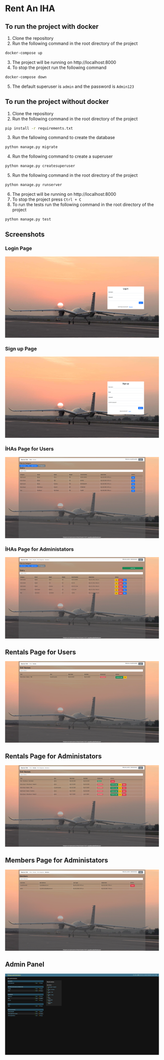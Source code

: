 # Rent An IHA

## To run the project with docker

1. Clone the repository
2. Run the following command in the root directory of the project
```bash
docker-compose up
```
3. The project will be running on http://localhost:8000
4. To stop the project run the following command
```bash
docker-compose down
```
5. The default superuser is `admin` and the password is `Admin123`

## To run the project without docker
1. Clone the repository
2. Run the following command in the root directory of the project
```bash
pip install -r requirements.txt
```
3. Run the fallowing command to create the database
```bash
python manage.py migrate
```
4. Run the following command to create a superuser
```bash
python manage.py createsuperuser
```
5. Run the following command in the root directory of the project
```bash
python manage.py runserver
```
6. The project will be running on http://localhost:8000
7. To stop the project press `Ctrl + C`
8. To run the tests run the following command in the root directory of the project
```bash
python manage.py test
```

## Screenshots
### Login Page
![Login Page](screenshots/login.png)
### Sign up Page
![Register Page](screenshots/signup.png)
### İHAs Page for Users
![İHAs Page](screenshots/ihas_for_users.png)
### İHAs Page for Administators
![İHAs Page](screenshots/ihas_for_admins.png)
## Rentals Page for Users
![Rentals Page](screenshots/rentals_for_users.png)
## Rentals Page for Administators
![Rentals Page](screenshots/rentals_for_admins.png)
## Members Page for Administators
![Members Page](screenshots/members_for_admins.png)
## Admin Panel
![Admin Panel](screenshots/admin_panel.png)
